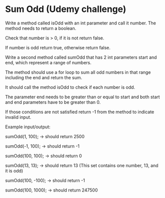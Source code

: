# Sum Odd (Udemy challenge)
Write a method called isOdd with an int parameter and call it number. The method needs to return a boolean.

Check that number is > 0, if it is not return false.

If number is odd return true, otherwise return false.

Write a second method called sumOdd that has 2 int parameters start and end, which represent a range of numbers.

The method should use a for loop to sum all odd numbers in that range including the end and return the sum.

It should call the method isOdd to check if each number is odd.

The parameter end needs to be greater than or equal to start and both start and end parameters have to be greater than 0.

If those conditions are not satisfied return -1 from the method to indicate invalid input.



Example input/output:

sumOdd(1, 100); → should return 2500

sumOdd(-1, 100); → should return -1

sumOdd(100, 100); → should return 0

sumOdd(13, 13); → should return 13 (This set contains one number, 13, and it is odd)

sumOdd(100, -100); → should return -1

sumOdd(100, 1000); → should return 247500
